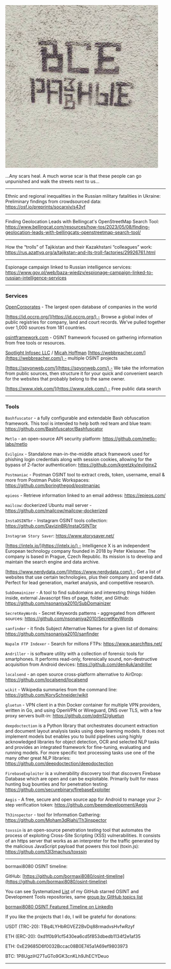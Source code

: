 ![alt text](img/07.jpg)

...Any scars heal. A much worse scar is that these people can go unpunished and walk the streets next to us...

----

Ethnic and regional inequalities in the Russian military fatalities in Ukraine: Preliminary findings from crowdsourced data: https://osf.io/preprints/socarxiv/s43yf

----

Finding Geolocation Leads with Bellingcat's OpenStreetMap Search Tool: https://www.bellingcat.com/resources/how-tos/2023/05/08/finding-geolocation-leads-with-bellingcats-openstreetmap-search-tool/

----

How the “trolls” of Tajikistan and their Kazakhstani “colleagues” work: https://rus.azattyq.org/a/tajikstan-and-its-troll-factories/29926761.html

----

Espionage campaign linked to Russian intelligence services: https://www.gov.pl/web/baza-wiedzy/espionage-campaign-linked-to-russian-intelligence-services

----

### Services

[OpenCorporates](https://opencorporates.com/) - The largest open database of companies in the world  

[https://id.occrp.org/](https://id.occrp.org/) - Browse a global index of public registries for company, land and court records. We've pulled together over 1,000 sources from 181 countries.  

[osintframework.com](https://osintframework.com/) - OSINT framework focused on gathering information from free tools or resources.  
  
[Spotlight Infosec LLC](https://www.linkedin.com/company/spotlight-infosec-llc/) / [Micah Hoffman](https://www.linkedin.com/in/ACoAAACv17YBho-5eWyZGAhfB60BlqVi4p5HEp4) [https://webbreacher.com/](https://webbreacher.com/) - multiple OSINT projects  
  
[https://spyonweb.com/](https://spyonweb.com/) - We take the information from public sources, then structure it for your quick and convenient search for the websites that probably belong to the same owner.  
  
[https://www.xlek.com/](https://www.xlek.com/) - Free public data search

----

### Tools

```Bashfuscator``` - a fully configurable and extendable Bash obfuscation framework. This tool is intended to help both red team and blue team: https://github.com/Bashfuscator/Bashfuscator

```Metlo``` - an open-source API security platform: https://github.com/metlo-labs/metlo

```Evilginx``` - Standalone man-in-the-middle attack framework used for phishing login credentials along with session cookies, allowing for the bypass of 2-factor authentication: https://github.com/kgretzky/evilginx2

```Postmaniac``` - Postman OSINT tool to extract creds, token, username, email & more from Postman Public Workspaces: https://github.com/boringthegod/postmaniac

```epieos``` - Retrieve information linked to an email address: https://epieos.com/

```mailcow```: dockerized Ubuntu mail server - https://github.com/mailcow/mailcow-dockerized

```InstaOSINTbr``` - Instagram OSINT tools collection: https://github.com/DavizinBR/InstaOSINTbr

```Instagram Story Saver```: https://www.storysaver.net/
  
[https://intelx.io/](https://intelx.io/) - Intelligence X is an independent European technology company founded in 2018 by Peter Kleissner. The company is based in Prague, Czech Republic. Its mission is to develop and maintain the search engine and data archive.  
  
[https://www.nerdydata.com/](https://www.nerdydata.com/) - Get a list of websites that use certain technologies, plus their company and spend data.  
Perfect for lead generation, market analysis, and competitive research.

```SubDomainizer``` - A tool to find subdomains and interesting things hidden inside, external Javascript files of page, folder, and Github: https://github.com/nsonaniya2010/SubDomainizer

```SecretKeyWords``` - Secret Keywords patterns - aggregated from different sources: https://github.com/nsonaniya2010/SecretKeyWords

```sanfinder``` - it finds Subject Alternative Names for a given list of domains: https://github.com/nsonaniya2010/sanfinder

```Napalm FTP Indexer``` - Search for millons FTPs: https://www.searchftps.net/

```Andriller``` - is software utility with a collection of forensic tools for smartphones. It performs read-only, forensically sound, non-destructive acquisition from Android devices: https://github.com/den4uk/andriller

```localsend``` - an open source cross-platform alternative to AirDrop: https://github.com/localsend/localsend

```wikit``` - Wikipedia summaries from the command line: https://github.com/KorySchneider/wikit

```gluetun``` - VPN client in a thin Docker container for multiple VPN providers, written in Go, and using OpenVPN or Wireguard, DNS over TLS, with a few proxy servers built-in: https://github.com/qdm12/gluetun

```deepdoctection``` is a Python library that orchestrates document extraction and document layout analysis tasks using deep learning models. It does not implement models but enables you to build pipelines using highly acknowledged libraries for object detection, OCR and selected NLP tasks and provides an integrated framework for fine-tuning, evaluating and running models. For more specific text processing tasks use one of the many other great NLP libraries: https://github.com/deepdoctection/deepdoctection

```FirebaseExploiter``` is a vulnerability discovery tool that discovers Firebase Database which are open and can be exploitable. Primarily built for mass hunting bug bounties and for penetration testing: https://github.com/securebinary/firebaseExploiter

```Aegis``` - A free, secure and open source app for Android to manage your 2-step verification token: https://github.com/beemdevelopment/Aegis

```Th3inspector``` - tool for Information Gathering: https://github.com/Moham3dRiahi/Th3inspector

```toxssin``` is an open-source penetration testing tool that automates the process of exploiting Cross-Site Scripting (XSS) vulnerabilities. It consists of an https server that works as an interpreter for the traffic generated by the malicious JavaScript payload that powers this tool (toxin.js): https://github.com/t3l3machus/toxssin

----

bormaxi8080 OSINT timeline:

GitHub: [https://github.com/bormaxi8080/osint-timeline](https://github.com/bormaxi8080/osint-timeline)

You can see Systematized [List](https://github.com/bormaxi8080/github-starred-repos-builder/blob/main/starred_repos.md) of my GitHub starred OSINT and Development Tools repositories, same [group by GitHub topics list](https://github.com/bormaxi8080/starred)

[bormaxi8080 OSINT Featured Timeline on LinkedIn](https://www.linkedin.com/in/osintech/details/featured/)

If you like the projects that I do, I will be grateful for donations:

USDT (TRC-20): TBq4LYHbRGVEZ2BvDq88rmadvsHvfwRzyf

ETH (ERC-20): 0xd1f0b91cf5430ea6cd5f853dbedb1134f2e1af35

ETH: 0xE29685D6f0032Bccac08B0E745a1A69ef9803973

BTC: 1P8UgziH27TuGTo9GK3cnKLh9JhECYDeuo

----


